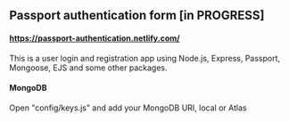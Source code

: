 Passport authentication form [in PROGRESS]
------------------------------
#### https://passport-authentication.netlify.com/
This is a user login and registration app using Node.js, Express, Passport, Mongoose, EJS and some other packages.


#### MongoDB
Open "config/keys.js" and add your MongoDB URI, local or Atlas
